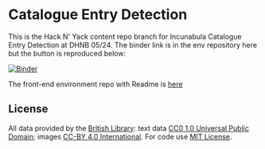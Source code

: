 # Catalogue Entry Detection

This is the Hack N' Yack content repo branch for Incunabula Catalogue Entry Detection at DHNB 05/24. The binder link is in the env repository here but the button is reproduced below:

[![Binder](https://mybinder.org/badge_logo.svg)](https://mybinder.org/v2/gh/britishlibrary/Incunabula-Catalogue-Entry-Detection/dhnb-0524?urlpath=git-pull%3Frepo%3Dhttps%253A%252F%252Fgithub.com%252Fharrylloyd-bl%252Fincu-binder-content-repo%26urlpath%3Dlab%252Ftree%252Fincu-binder-content-repo%252FCatalogues%2Bas%2BData%2Bfor%2BComputational%2BAnalysis%2B-%2BDHNB%2B2024.ipynb%26branch%3Ddhnb-0524)

The front-end environment repo with Readme is [here](https://github.com/britishlibrary/Incunabula-Catalogue-Entry-Detection/tree/dhnb-0524)

## License

All data provided by the [British Library](https://creativecommons.org/licenses/by/4.0/): text data [CC0 1.0 Universal Public Domain](https://creativecommons.org/publicdomain/zero/1.0/); images [CC-BY 4.0 International](https://creativecommons.org/licenses/by/4.0/). For code use [MIT License](https://mit-license.org/).
